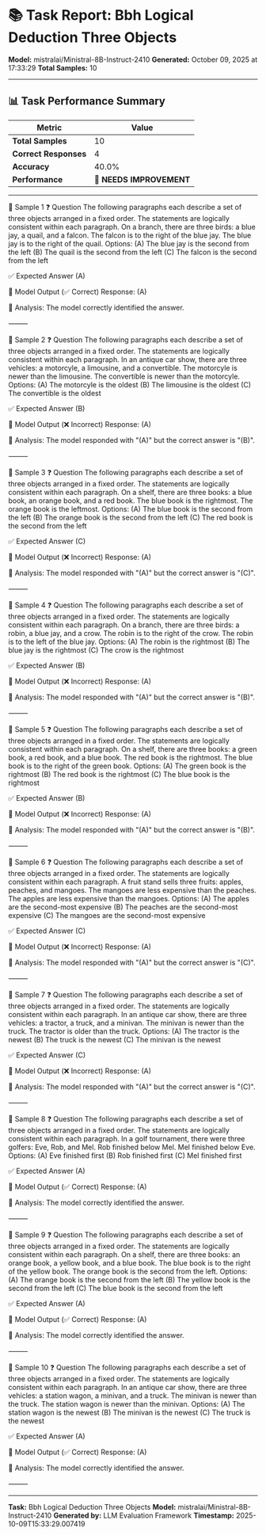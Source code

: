 # 📚 Task Report: Bbh Logical Deduction Three Objects

**Model:** mistralai/Ministral-8B-Instruct-2410
**Generated:** October 09, 2025 at 17:33:29
**Total Samples:** 10

---

## 📊 Task Performance Summary

| Metric | Value |
| ------ | ----- |
| **Total Samples** | 10 |
| **Correct Responses** | 4 |
| **Accuracy** | 40.0% |
| **Performance** | 🔴 **NEEDS IMPROVEMENT** |

---

📝 Sample 1
❓ Question
The following paragraphs each describe a set of three objects arranged in a fixed order. The statements are logically consistent within each paragraph. On a branch, there are three birds: a blue jay, a quail, and a falcon. The falcon is to the right of the blue jay. The blue jay is to the right of the quail.
Options:
(A) The blue jay is the second from the left
(B) The quail is the second from the left
(C) The falcon is the second from the left

✅ Expected Answer
(A)

🤖 Model Output (✅ Correct)
Response: (A)

💬 Analysis:
The model correctly identified the answer.

⸻

📝 Sample 2
❓ Question
The following paragraphs each describe a set of three objects arranged in a fixed order. The statements are logically consistent within each paragraph. In an antique car show, there are three vehicles: a motorcyle, a limousine, and a convertible. The motorcyle is newer than the limousine. The convertible is newer than the motorcyle.
Options:
(A) The motorcyle is the oldest
(B) The limousine is the oldest
(C) The convertible is the oldest

✅ Expected Answer
(B)

🤖 Model Output (❌ Incorrect)
Response: (A)

💬 Analysis:
The model responded with "(A)" but the correct answer is "(B)".

⸻

📝 Sample 3
❓ Question
The following paragraphs each describe a set of three objects arranged in a fixed order. The statements are logically consistent within each paragraph. On a shelf, there are three books: a blue book, an orange book, and a red book. The blue book is the rightmost. The orange book is the leftmost.
Options:
(A) The blue book is the second from the left
(B) The orange book is the second from the left
(C) The red book is the second from the left

✅ Expected Answer
(C)

🤖 Model Output (❌ Incorrect)
Response: (A)

💬 Analysis:
The model responded with "(A)" but the correct answer is "(C)".

⸻

📝 Sample 4
❓ Question
The following paragraphs each describe a set of three objects arranged in a fixed order. The statements are logically consistent within each paragraph. On a branch, there are three birds: a robin, a blue jay, and a crow. The robin is to the right of the crow. The robin is to the left of the blue jay.
Options:
(A) The robin is the rightmost
(B) The blue jay is the rightmost
(C) The crow is the rightmost

✅ Expected Answer
(B)

🤖 Model Output (❌ Incorrect)
Response: (A)

💬 Analysis:
The model responded with "(A)" but the correct answer is "(B)".

⸻

📝 Sample 5
❓ Question
The following paragraphs each describe a set of three objects arranged in a fixed order. The statements are logically consistent within each paragraph. On a shelf, there are three books: a green book, a red book, and a blue book. The red book is the rightmost. The blue book is to the right of the green book.
Options:
(A) The green book is the rightmost
(B) The red book is the rightmost
(C) The blue book is the rightmost

✅ Expected Answer
(B)

🤖 Model Output (❌ Incorrect)
Response: (A)

💬 Analysis:
The model responded with "(A)" but the correct answer is "(B)".

⸻

📝 Sample 6
❓ Question
The following paragraphs each describe a set of three objects arranged in a fixed order. The statements are logically consistent within each paragraph. A fruit stand sells three fruits: apples, peaches, and mangoes. The mangoes are less expensive than the peaches. The apples are less expensive than the mangoes.
Options:
(A) The apples are the second-most expensive
(B) The peaches are the second-most expensive
(C) The mangoes are the second-most expensive

✅ Expected Answer
(C)

🤖 Model Output (❌ Incorrect)
Response: (A)

💬 Analysis:
The model responded with "(A)" but the correct answer is "(C)".

⸻

📝 Sample 7
❓ Question
The following paragraphs each describe a set of three objects arranged in a fixed order. The statements are logically consistent within each paragraph. In an antique car show, there are three vehicles: a tractor, a truck, and a minivan. The minivan is newer than the truck. The tractor is older than the truck.
Options:
(A) The tractor is the newest
(B) The truck is the newest
(C) The minivan is the newest

✅ Expected Answer
(C)

🤖 Model Output (❌ Incorrect)
Response: (A)

💬 Analysis:
The model responded with "(A)" but the correct answer is "(C)".

⸻

📝 Sample 8
❓ Question
The following paragraphs each describe a set of three objects arranged in a fixed order. The statements are logically consistent within each paragraph. In a golf tournament, there were three golfers: Eve, Rob, and Mel. Rob finished below Mel. Mel finished below Eve.
Options:
(A) Eve finished first
(B) Rob finished first
(C) Mel finished first

✅ Expected Answer
(A)

🤖 Model Output (✅ Correct)
Response: (A)

💬 Analysis:
The model correctly identified the answer.

⸻

📝 Sample 9
❓ Question
The following paragraphs each describe a set of three objects arranged in a fixed order. The statements are logically consistent within each paragraph. On a shelf, there are three books: an orange book, a yellow book, and a blue book. The blue book is to the right of the yellow book. The orange book is the second from the left.
Options:
(A) The orange book is the second from the left
(B) The yellow book is the second from the left
(C) The blue book is the second from the left

✅ Expected Answer
(A)

🤖 Model Output (✅ Correct)
Response: (A)

💬 Analysis:
The model correctly identified the answer.

⸻

📝 Sample 10
❓ Question
The following paragraphs each describe a set of three objects arranged in a fixed order. The statements are logically consistent within each paragraph. In an antique car show, there are three vehicles: a station wagon, a minivan, and a truck. The minivan is newer than the truck. The station wagon is newer than the minivan.
Options:
(A) The station wagon is the newest
(B) The minivan is the newest
(C) The truck is the newest

✅ Expected Answer
(A)

🤖 Model Output (✅ Correct)
Response: (A)

💬 Analysis:
The model correctly identified the answer.

⸻

---

**Task:** Bbh Logical Deduction Three Objects
**Model:** mistralai/Ministral-8B-Instruct-2410
**Generated by:** LLM Evaluation Framework
**Timestamp:** 2025-10-09T15:33:29.007419